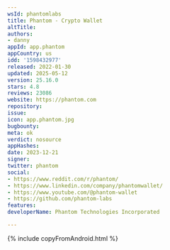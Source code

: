 ```yaml
---
wsId: phantomlabs
title: Phantom - Crypto Wallet
altTitle: 
authors:
- danny
appId: app.phantom
appCountry: us
idd: '1598432977'
released: 2022-01-30
updated: 2025-05-12
version: 25.16.0
stars: 4.8
reviews: 23086
website: https://phantom.com
repository: 
issue: 
icon: app.phantom.jpg
bugbounty: 
meta: ok
verdict: nosource
appHashes: 
date: 2023-12-21
signer: 
twitter: phantom
social:
- https://www.reddit.com/r/phantom/
- https://www.linkedin.com/company/phantomwallet/
- https://www.youtube.com/@phantom-wallet
- https://github.com/phantom-labs
features: 
developerName: Phantom Technologies Incorporated

---
```


{% include copyFromAndroid.html %}
